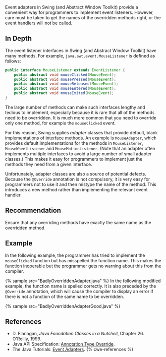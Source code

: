 Event adapters in Swing (and Abstract Window Toolkit) provide a convenient way for programmers to implement event listeners. However, care must be taken to get the names of the overridden methods right, or the event handlers will not be called.


## In Depth
The event listener interfaces in Swing (and Abstract Window Toolkit) have many methods. For example, `java.awt.event.MouseListener` is defined as follows:

```java
public interface MouseListener extends EventListener {
    public abstract void mouseClicked(MouseEvent);
    public abstract void mousePressed(MouseEvent);
    public abstract void mouseReleased(MouseEvent);
    public abstract void mouseEntered(MouseEvent);
    public abstract void mouseExited(MouseEvent);
}
```
The large number of methods can make such interfaces lengthy and tedious to implement, especially because it is rare that all of the methods need to be overridden. It is much more common that you need to override only one method, for example the `mouseClicked` event.

For this reason, Swing supplies *adapter* classes that provide default, blank implementations of interface methods. An example is `MouseAdapter`, which provides default implementations for the methods in `MouseListener`, `MouseWheelListener` and `MouseMotionListener`. (Note that an adapter often implements multiple interfaces to avoid a large number of small adapter classes.) This makes it easy for programmers to implement just the methods they need from a given interface.

Unfortunately, adapter classes are also a source of potential defects. Because the `@Override` annotation is not compulsory, it is very easy for programmers not to use it and then mistype the name of the method. This introduces a new method rather than implementing the relevant event handler.


## Recommendation
Ensure that any overriding methods have exactly the same name as the overridden method.


## Example
In the following example, the programmer has tried to implement the `mouseClicked` function but has misspelled the function name. This makes the function inoperable but the programmer gets no warning about this from the compiler.

{% sample src="BadlyOverriddenAdapter.java" %}
In the following modified example, the function name is spelled correctly. It is also preceded by the `@Override` annotation, which will cause the compiler to display an error if there is not a function of the same name to be overridden.

{% sample src="BadlyOverriddenAdapterGood.java" %}

## References
* D. Flanagan, *Java Foundation Classes in a Nutshell*, Chapter 26. O'Reilly, 1999.
* Java API Specification: [Annotation Type Override](https://docs.oracle.com/en/java/javase/11/docs/api/java.base/java/lang/Override.html).
* The Java Tutorials: [Event Adapters](https://docs.oracle.com/javase/tutorial/uiswing/events/generalrules.html#eventAdapters).
{% cwe-references %}
